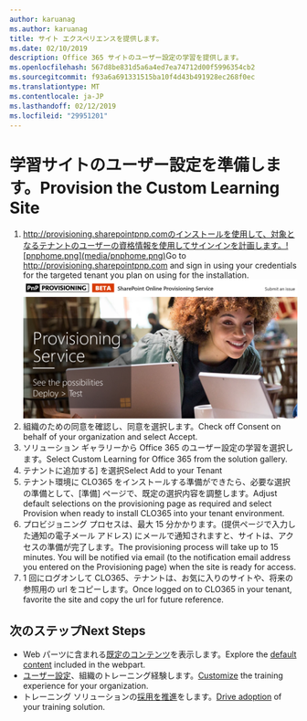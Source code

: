 ```yaml
---
author: karuanag
ms.author: karuanag
title: サイト エクスペリエンスを提供します。
ms.date: 02/10/2019
description: Office 365 サイトのユーザー設定の学習を提供します。
ms.openlocfilehash: 567d8be831d5a6a4ed7ea74712d00f5996354cb2
ms.sourcegitcommit: f93a6a691331515ba10f4d43b491928ec268f0ec
ms.translationtype: MT
ms.contentlocale: ja-JP
ms.lasthandoff: 02/12/2019
ms.locfileid: "29951201"
---
```

# <a name="provision-the-custom-learning-site"></a><span data-ttu-id="7e901-103">学習サイトのユーザー設定を準備します。</span><span class="sxs-lookup"><span data-stu-id="7e901-103">Provision the Custom Learning Site</span></span>

1. <span data-ttu-id="7e901-p101">http://provisioning.sharepointpnp.comのインストールを使用して、対象となるテナントのユーザーの資格情報を使用してサインインを計画します。![pnphome.png](media/pnphome.png)</span><span class="sxs-lookup"><span data-stu-id="7e901-p101">Go to http://provisioning.sharepointpnp.com and sign in using your credentials for the targeted tenant you plan on using for the installation. ![pnphome.png](media/pnphome.png)</span></span>
1. <span data-ttu-id="7e901-106">組織のための同意を確認し、同意を選択します。</span><span class="sxs-lookup"><span data-stu-id="7e901-106">Check off Consent on behalf of your organization and select Accept.</span></span>
1. <span data-ttu-id="7e901-107">ソリューション ギャラリーから Office 365 のユーザー設定の学習を選択します。</span><span class="sxs-lookup"><span data-stu-id="7e901-107">Select Custom Learning for Office 365 from the solution gallery.</span></span> 
1. <span data-ttu-id="7e901-108">テナントに追加する] を選択</span><span class="sxs-lookup"><span data-stu-id="7e901-108">Select Add to your Tenant</span></span> 
1. <span data-ttu-id="7e901-109">テナント環境に CLO365 をインストールする準備ができたら、必要な選択の準備として、[準備] ページで、既定の選択内容を調整します。</span><span class="sxs-lookup"><span data-stu-id="7e901-109">Adjust default selections on the provisioning page as required and select Provision when ready to install CLO365 into your tenant environment.</span></span>  
1. <span data-ttu-id="7e901-p102">プロビジョニング プロセスは、最大 15 分かかります。(提供ページで入力した通知の電子メール アドレス) にメールで通知されますと、サイトは、アクセスの準備が完了します。</span><span class="sxs-lookup"><span data-stu-id="7e901-p102">The provisioning process will take up to 15 minutes. You will be notified via email (to the notification email address you entered on the Provisioning page) when the site is ready for access.</span></span> 
1. <span data-ttu-id="7e901-112">1 回にログオンして CLO365、テナントは、お気に入りのサイトや、将来の参照用の url をコピーします。</span><span class="sxs-lookup"><span data-stu-id="7e901-112">Once logged on to CLO365 in your tenant, favorite the site and copy the url for future reference.</span></span>  


## <a name="next-steps"></a><span data-ttu-id="7e901-113">次のステップ</span><span class="sxs-lookup"><span data-stu-id="7e901-113">Next Steps</span></span>
- <span data-ttu-id="7e901-114">Web パーツに含まれる[既定のコンテンツ](sitecontent.md)を表示します。</span><span class="sxs-lookup"><span data-stu-id="7e901-114">Explore the [default content](sitecontent.md) included in the webpart.</span></span>
- <span data-ttu-id="7e901-115">[ユーザー設定](customization.md)、組織のトレーニング経験します。</span><span class="sxs-lookup"><span data-stu-id="7e901-115">[Customize](customization.md) the training experience for your organization.</span></span>
- <span data-ttu-id="7e901-116">トレーニング ソリューションの[採用を推進](driveadoption.md)をします。</span><span class="sxs-lookup"><span data-stu-id="7e901-116">[Drive adoption](driveadoption.md) of your training solution.</span></span>

